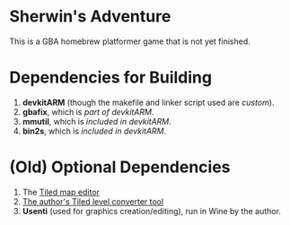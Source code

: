 Sherwin's Adventure
===================

This is a GBA homebrew platformer game that is not yet finished.


# Dependencies for Building
1.  **devkitARM** (though the makefile and linker script used are
*custom*).
2.  **gbafix**, which is *part of devkitARM*.
3.  **mmutil**, which is *included in devkitARM*.
4.  **bin2s**, which is *included in devkitARM*.


# (Old) Optional Dependencies
1.  The [Tiled map editor](https://github.com/bjorn/tiled)
2.  [The author's Tiled level converter tool](https://github.com/fl4shk/tiled_level_converter)
3.  **Usenti** (used for graphics creation/editing), run in Wine by the
author.
